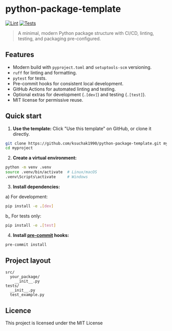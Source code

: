 # python-package-template

[![Lint](https://github.com/ksuchak1990/python-package-template/actions/workflows/lint.yml/badge.svg?branch=main)](https://github.com/ksuchak1990/python-package-test/actions/workflows/lint.yml)
[![Tests](https://github.com/ksuchak1990/python-package-template/actions/workflows/test.yml/badge.svg?branch=main)](https://github.com/ksuchak1990/python-package-template/actions/workflows/test.yml)

> A minimal, modern Python package structure with CI/CD, linting, testing, and packaging pre-configured.

## Features

- Modern build with `pyproject.toml` and `setuptools-scm` versioning.
- `ruff` for linting and formatting.
- `pytest` for tests.
- Pre-commit hooks for consistent local development.
- GitHub Actions for automated linting and testing.
- Optional extras for development (`.[dev]`) and testing (`.[test]`).
- MIT license for permissive reuse.

## Quick start

1. **Use the template:** Click "Use this template" on GitHub, or clone it
   directly.

```bash
git clone https://github.com/ksuchak1990/python-package-template.git myproject
cd myproject
```

2. **Create a virtual environment:**

```bash
python -m venv .venv
source .venv/bin/activate  # Linux/macOS
.venv\Scripts\activate     # Windows
```

3. **Install dependencies:**

  a) For development:

```bash
pip install -e .[dev]
```

  b_ For tests only:

```bash
pip install -e .[test]
```

4. **Install [pre-commit](https://pre-commit.com/) hooks:**

```bash
pre-commit install
```

## Project layout

```
src/
  your_package/
    __init__.py
tests/
  __init__.py
  test_example.py
```

## Licence

This project is licensed under the MIT License
